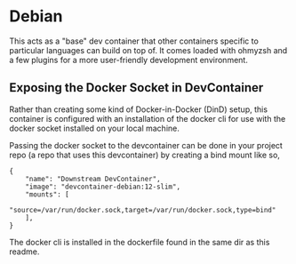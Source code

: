 # Debian 

This acts as a "base" dev container that other containers specific to particular languages can build on top of. It comes loaded with ohmyzsh and a few plugins for a more user-friendly development environment. 

## Exposing the Docker Socket in DevContainer

Rather than creating some kind of Docker-in-Docker (DinD) setup, this container is configured with an installation of the docker cli for use with the docker socket installed on your local machine. 

Passing the docker socket to the devcontainer can be done in your project repo (a repo that uses this devcontainer) by creating a bind mount like so, 

```
{
    "name": "Downstream DevContainer",
    "image": "devcontainer-debian:12-slim",
    "mounts": [
        "source=/var/run/docker.sock,target=/var/run/docker.sock,type=bind"
    ],
}
```

The docker cli is installed in the dockerfile found in the same dir as this readme. 